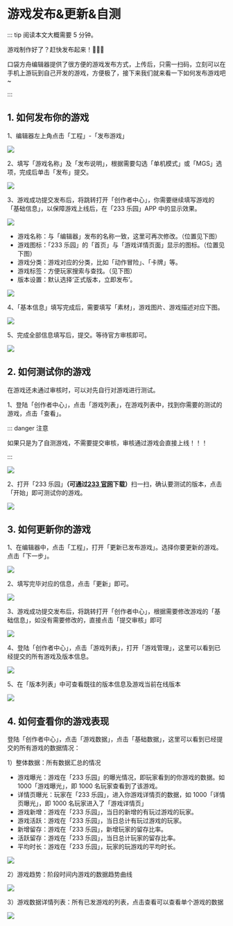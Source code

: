 # 游戏发布&更新&自测

::: tip 阅读本文大概需要 5 分钟。

游戏制作好了？赶快发布起来！🎉🎉🎉

口袋方舟编辑器提供了很方便的游戏发布方式，上传后，只需一扫码，立刻可以在手机上游玩到自己开发的游戏，方便极了，接下来我们就来看一下如何发布游戏吧~

:::

## 1. 如何发布你的游戏

1、编辑器左上角点击「工程」-「发布游戏」

![](https://wstatic-a1.233leyuan.com/productdocs/static/boxcn3R0DjcBVExEZyXzHSSviUe.png)

2、填写「游戏名称」及「发布说明」，根据需要勾选「单机模式」或「MGS」选项，完成后单击「发布」提交。

![](https://cdn.233xyx.com/athena/online/efe73b21504b45889d7e66d7d6643a39_11597048.webp)

3、游戏成功提交发布后，将跳转打开「创作者中心」，你需要继续填写游戏的「基础信息」，以保障游戏上线后，在「233 乐园」APP 中的显示效果。

![](https://cdn.233xyx.com/athena/online/ee91db4fa3df41c0af8d58674b0bd691_11597049.webp)

- 游戏名称：与「编辑器」发布的名称一致，这里可再次修改。（位置见下图）
- 游戏图标：「233 乐园」的「首页」与「游戏详情页面」显示的图标。（位置见下图）
- 游戏分类：游戏对应的分类，比如「动作冒险」、「卡牌」等。
- 游戏标签：方便玩家搜索与查找。（见下图）
- 版本设置：默认选择‘正式版本，立即发布’。

![](https://wstatic-a1.233leyuan.com/productdocs/static/boxcnaFwBDWKv9U7pbin4QRdeIb.png)

4、「基本信息」填写完成后，需要填写「素材」，游戏图片、游戏描述对应下图。

![](https://wstatic-a1.233leyuan.com/productdocs/static/boxcnQg0jbYoIE3rfqVVQITI5jb.png)

5、完成全部信息填写后，提交。等待官方审核即可。

![](https://cdn.233xyx.com/athena/online/daf57dd6cf984f67bea4f6266a6a97f7_11597050.webp)

## 2. 如何测试你的游戏

在游戏还未通过审核时，可以对先自行对游戏进行测试。

1、登陆「创作者中心」，点击「游戏列表」，在游戏列表中，找到你需要的测试的游戏，点击「查看」。

::: danger 注意

如果只是为了自测游戏，不需要提交审核，审核通过游戏会直接上线！！！

:::

![](https://cdn.233xyx.com/athena/online/15aec9f2ef114458a41e5fd8ad90e67c_11597051.webp)

2、打开「233 乐园」<strong>（可通过</strong><strong>[233 官网](https://www.233leyuan.com/)</strong><strong>下载）</strong>扫一扫，确认要测试的版本，点击「开始」即可测试你的游戏。

![](https://wstatic-a1.233leyuan.com/productdocs/static/boxcn70RymieTzRQGEyj6POk3lg.gif)

## 3. 如何更新你的游戏

1、在编辑器中，点击「工程」，打开「更新已发布游戏」。选择你要更新的游戏。点击「下一步」。

![](https://wstatic-a1.233leyuan.com/productdocs/static/boxcnKR9VgUdzpwDsKt3tVCHpMg.png)

2、填写完毕对应的信息，点击「更新」即可。

![](https://wstatic-a1.233leyuan.com/productdocs/static/boxcnGJoVqRJnr5ZB0YWcPyHHPe.png)

3、游戏成功提交发布后，将跳转打开「创作者中心」，根据需要修改游戏的「基础信息」，如没有需要修改的，直接点击「提交审核」即可

![](https://cdn.233xyx.com/athena/online/ee91db4fa3df41c0af8d58674b0bd691_11597049.webp)

4、登陆「创作者中心」，点击「游戏列表」，打开「游戏管理」，这里可以看到已经提交的所有游戏及版本信息。

![](https://wstatic-a1.233leyuan.com/productdocs/static/boxcnug9rBhTyaaxB9rmGjMnHue.png)

5、在「版本列表」中可查看既往的版本信息及游戏当前在线版本

![](https://wstatic-a1.233leyuan.com/productdocs/static/boxcnQgOxAAzSpetddJNb6VfFVf.png)

## 4. 如何查看你的游戏表现

登陆「创作者中心」，点击「游戏数据」，点击「基础数据」，这里可以看到已经提交的所有游戏的数据情况：

1）整体数据：所有数据汇总的情况

- 游戏曝光：游戏在「233 乐园」的曝光情况，即玩家看到的你游戏的数据。如 1000「游戏曝光」，即 1000 名玩家查看到了该游戏。
- 详情页曝光：玩家在「233 乐园」，进入你游戏详情页的数据，如 1000「详情页曝光」，即 1000 名玩家进入了「游戏详情页」
- 游戏新增：游戏在「233 乐园」，当日的新增的有玩过游戏的玩家。
- 游戏活跃：游戏在「233 乐园」，当日总计有玩过游戏的玩家。
- 新增留存：游戏在「233 乐园」，新增玩家的留存比率。
- 活跃留存：游戏在「233 乐园」，当日总计玩家的留存比率。
- 平均时长：游戏在「233 乐园」，玩家的玩游戏的平均时长。

![](https://wstatic-a1.233leyuan.com/productdocs/static/boxcnilKXNzBdBXk3iU50gjjBNe.png)

2）游戏趋势：阶段时间内游戏的数据趋势曲线

![](https://wstatic-a1.233leyuan.com/productdocs/static/boxcnuc3gyUuMpgurwid6GMCywb.png)

3）游戏数据详情列表：所有已发游戏的列表，点击查看可以查看单个游戏的数据

![](https://wstatic-a1.233leyuan.com/productdocs/static/boxcngcNGWaFXzuz7o14NrEC8ub.png)
